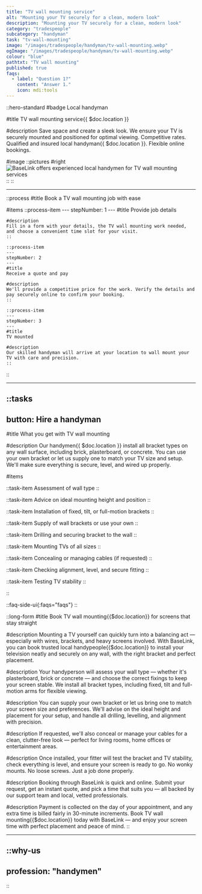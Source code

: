 ```yaml
---
title: "TV wall mounting service"
alt: "Mounting your TV securely for a clean, modern look"
description: "Mounting your TV securely for a clean, modern look"
category: "tradespeople"
subcategory: "handyman"
task: "tv-wall-mounting"
image: "/images/tradespeople/handyman/tv-wall-mounting.webp"
ogImage: "/images/tradespeople/handyman/tv-wall-mounting.webp"
colour: "blue"
pathtxt: "TV wall mounting"
published: true
faqs:
  - label: "Question 1?"
    content: "Answer 1."
    icon: mdi:tools
---
```


::hero-standard
#badge
Local handyman

#title
TV wall mounting service{{ $doc.location }}

#description
Save space and create a sleek look. We ensure your TV is securely mounted and positioned for optimal viewing. Competitive rates. Qualified and insured local handyman{{ $doc.location }}. Flexible online bookings.

#image
    ::pictures
    #right
    ![BaseLink offers experienced local handymen for TV wall mounting services](/images/tradespeople/handyman/tv-wall-mounting.webp)
    ::
::

---

::process
#title
Book a TV wall mounting job with ease

#items
    ::process-item
    ---
    stepNumber: 1
    ---
    #title
    Provide job details

    #description
    Fill in a form with your details, the TV wall mounting work needed, and choose a convenient time slot for your visit.
    ::
    
    ::process-item
    ---
    stepNumber: 2
    ---
    #title
    Receive a quote and pay

    #description
    We'll provide a competitive price for the work. Verify the details and pay securely online to confirm your booking.
    ::

    ::process-item
    ---
    stepNumber: 3
    ---
    #title
    TV mounted

    #description
    Our skilled handyman will arrive at your location to wall mount your TV with care and precision.
    ::
::

---

::tasks
---
button: Hire a handyman
---

#title
What you get with TV wall mounting

#description
Our handymen{{ $doc.location }} install all bracket types on any wall surface, including brick, plasterboard, or concrete. You can use your own bracket or let us supply one to match your TV size and setup. We'll make sure everything is secure, level, and wired up properly.

#items

  ::task-item
  Assessment of wall type
  ::

  ::task-item
  Advice on ideal mounting height and position
  ::

  ::task-item
  Installation of fixed, tilt, or full-motion brackets
  ::

  ::task-item
  Supply of wall brackets or use your own
  ::

  ::task-item
  Drilling and securing bracket to the wall
  ::

  ::task-item
  Mounting TVs of all sizes
  ::

  ::task-item
  Concealing or managing cables (if requested)
  ::

  ::task-item
  Checking alignment, level, and secure fitting
  ::

  ::task-item
  Testing TV stability
  ::

::


::faq-side-ui{:faqs="faqs"}
::


::long-form
#title
Book TV wall mounting{{$doc.location}} for screens that stay straight

#description
Mounting a TV yourself can quickly turn into a balancing act — especially with wires, brackets, and heavy screens involved. With BaseLink, you can book trusted local handypeople{{$doc.location}} to install your television neatly and securely on any wall, with the right bracket and perfect placement.

#description
Your handyperson will assess your wall type — whether it's plasterboard, brick or concrete — and choose the correct fixings to keep your screen stable. We install all bracket types, including fixed, tilt and full-motion arms for flexible viewing.

#description
You can supply your own bracket or let us bring one to match your screen size and preferences. We'll advise on the ideal height and placement for your setup, and handle all drilling, levelling, and alignment with precision.

#description
If requested, we'll also conceal or manage your cables for a clean, clutter-free look — perfect for living rooms, home offices or entertainment areas.

#description
Once installed, your fitter will test the bracket and TV stability, check everything is level, and ensure your screen is ready to go. No wonky mounts. No loose screws. Just a job done properly.

#description
Booking through BaseLink is quick and online. Submit your request, get an instant quote, and pick a time that suits you — all backed by our support team and local, vetted professionals.

#description
Payment is collected on the day of your appointment, and any extra time is billed fairly in 30-minute increments. Book TV wall mounting{{$doc.location}} today with BaseLink — and enjoy your screen time with perfect placement and peace of mind.
::

---

::why-us
---
profession: "handymen"
---
::